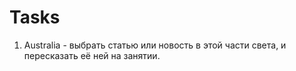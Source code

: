 # Tasks

1. Australia - выбрать статью или новость в этой части света, и пересказать её ней на занятии.
